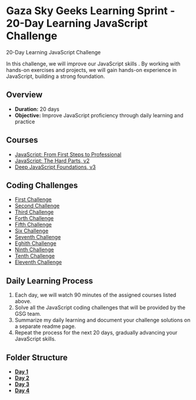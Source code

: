 
# Gaza Sky Geeks Learning Sprint - 20-Day Learning JavaScript Challenge

20-Day Learning JavaScript Challenge

In this challenge, we will improve our JavaScript skills . By working with hands-on exercises and projects, we will gain hands-on experience in JavaScript, building a strong foundation.

## Overview
- **Duration:** 20 days
- **Objective:** Improve JavaScript proficiency through daily learning and practice


## Courses
 - [JavaScript: From First Steps to Professional](https://frontendmasters.com/courses/javascript-first-steps/)
 - [JavaScript: The Hard Parts, v2](https://frontendmasters.com/courses/javascript-hard-parts-v2/)
 - [Deep JavaScript Foundations, v3](https://frontendmasters.com/courses/deep-javascript-v3/)

## Coding Challenges
 - [First Challenge](https://www.freecodecamp.org/learn/javascript-algorithms-and-data-structures/basic-javascript/compound-assignment-with-augmented-multiplication)
 - [Second Challenge](https://www.freecodecamp.org/learn/javascript-algorithms-and-data-structures/basic-javascript/concatenating-strings-with-the-plus-equals-operator)
 - [Third Challenge](https://www.freecodecamp.org/learn/javascript-algorithms-and-data-structures/basic-javascript/use-bracket-notation-to-find-the-nth-to-last-character-in-a-string)
 - [Forth Challenge](https://www.freecodecamp.org/learn/javascript-algorithms-and-data-structures/basic-javascript/compound-assignment-with-augmented-multiplication)
 - [Fifth Challenge](https://www.freecodecamp.org/learn/javascript-algorithms-and-data-structures/basic-javascript/compound-assignment-with-augmented-multiplication)
 - [Six Challenge](https://www.freecodecamp.org/learn/javascript-algorithms-and-data-structures/basic-javascript/compound-assignment-with-augmented-multiplication)
 - [Seventh Challenge](https://www.freecodecamp.org/learn/javascript-algorithms-and-data-structures/basic-javascript/return-a-value-from-a-function-with-return)
 - [Eghith Challenge](https://www.freecodecamp.org/learn/javascript-algorithms-and-data-structures/basic-javascript/global-scope-and-functions)
 - [Ninth Challenge](https://www.freecodecamp.org/learn/javascript-algorithms-and-data-structures/basic-javascript/local-scope-and-functions)
 - [Tenth Challenge](https://www.freecodecamp.org/learn/javascript-algorithms-and-data-structures/basic-javascript/local-scope-and-functions)
 - [Eleventh Challenge](https://www.freecodecamp.org/learn/javascript-algorithms-and-data-structures/basic-javascript/stand-in-line)


## Daily Learning Process
1. Each day, we will watch 90 minutes of the assigned courses listed above.
2. Solve all the JavaScript coding challenges that will be provided by the GSG team.
3. Summarize my daily learning and document your challenge solutions on a separate readme page.
4. Repeat the process for the next 20 days, gradually advancing your JavaScript skills.



## Folder Structure
-  [**Day 1**](https://github.com/bara1999/Mastering-JavaScript-in-20-Days/blob/master/Day1.md)
-  [**Day 2**](https://github.com/bara1999/Mastering-JavaScript-in-20-Days/blob/master/Day2.md)
-  [**Day 3**](https://github.com/bara1999/Mastering-JavaScript-in-20-Days/blob/master/Day3.md)
-  [**Day 4**](https://github.com/bara1999/Mastering-JavaScript-in-20-Days/blob/master/Day4.md)